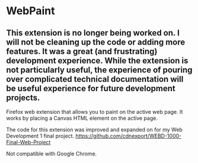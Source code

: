 # WebPaint

## This extension is no longer being worked on. I will not be cleaning up the code or adding more features. It was a great (and frustrating) development experience. While the extension is not particularly useful, the experience of pouring over complicated technical documentation will be useful experience for future development projects.

Firefox web extension that allows you to paint on the active web page. It works by placing a Canvas HTML element on the active page.

The code for this extension was improved and expanded on for my Web Development 1 final project. https://github.com/cdnexport/WEBD-1000-Final-Web-Project

Not compatible with Google Chrome.
